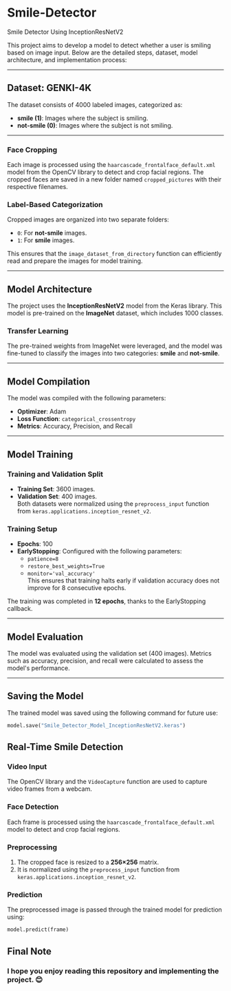 # Smile-Detector
Smile Detector Using InceptionResNetV2

This project aims to develop a model to detect whether a user is smiling based on image input. Below are the detailed steps, dataset, model architecture, and implementation process:

---
## Dataset: GENKI-4K

The dataset consists of 4000 labeled images, categorized as:
- **smile (1)**: Images where the subject is smiling.
- **not-smile (0)**: Images where the subject is not smiling.

---
### Face Cropping
Each image is processed using the `haarcascade_frontalface_default.xml` model from the OpenCV library to detect and crop facial regions. The cropped faces are saved in a new folder named `cropped_pictures` with their respective filenames.

### Label-Based Categorization
Cropped images are organized into two separate folders:
- `0`: For **not-smile** images.
- `1`: For **smile** images.  

This ensures that the `image_dataset_from_directory` function can efficiently read and prepare the images for model training.

---

## Model Architecture

The project uses the **InceptionResNetV2** model from the Keras library. This model is pre-trained on the **ImageNet** dataset, which includes 1000 classes.

### Transfer Learning
The pre-trained weights from ImageNet were leveraged, and the model was fine-tuned to classify the images into two categories: **smile** and **not-smile**.

---

## Model Compilation

The model was compiled with the following parameters:
- **Optimizer**: Adam
- **Loss Function**: `categorical_crossentropy`
- **Metrics**: Accuracy, Precision, and Recall

---

## Model Training

### Training and Validation Split
- **Training Set**: 3600 images.
- **Validation Set**: 400 images.  
Both datasets were normalized using the `preprocess_input` function from `keras.applications.inception_resnet_v2`.

### Training Setup
- **Epochs**: 100
- **EarlyStopping**: Configured with the following parameters:
  - `patience=8`
  - `restore_best_weights=True`
  - `monitor='val_accuracy'`  
This ensures that training halts early if validation accuracy does not improve for 8 consecutive epochs.  

The training was completed in **12 epochs**, thanks to the EarlyStopping callback.

---

## Model Evaluation

The model was evaluated using the validation set (400 images). Metrics such as accuracy, precision, and recall were calculated to assess the model's performance.

---

## Saving the Model

The trained model was saved using the following command for future use:
```python
model.save("Smile_Detector_Model_InceptionResNetV2.keras")
```

## Real-Time Smile Detection

### Video Input
The OpenCV library and the `VideoCapture` function are used to capture video frames from a webcam.

### Face Detection
Each frame is processed using the `haarcascade_frontalface_default.xml` model to detect and crop facial regions.

### Preprocessing
1. The cropped face is resized to a **256×256** matrix.
2. It is normalized using the `preprocess_input` function from `keras.applications.inception_resnet_v2`.

### Prediction
The preprocessed image is passed through the trained model for prediction using:
```python
model.predict(frame)
```
## Final Note
### I hope you enjoy reading this repository and implementing the project. 😊
